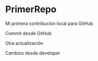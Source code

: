 # PrimerRepo

Mi primera contribución local para GitHub

Commit desde GitHub

Otra actualización

Cambios  desde developer

